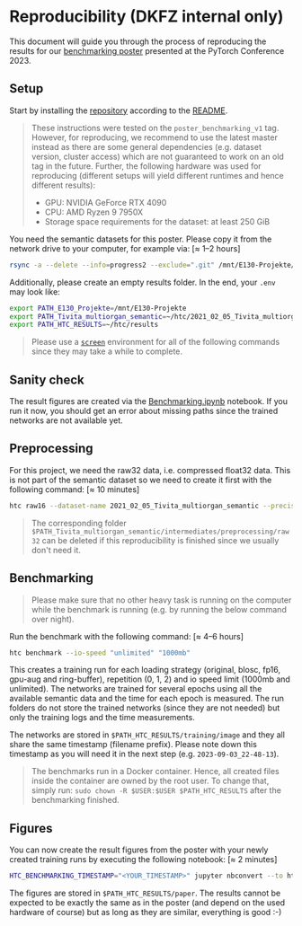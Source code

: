# Reproducibility (DKFZ internal only)
This document will guide you through the process of reproducing the results for our [benchmarking poster](https://e130-hyperspectal-tissue-classification.s3.dkfz.de/figures/PyTorchConference_Poster.pdf) presented at the PyTorch Conference 2023.

## Setup
Start by installing the [repository](https://git.dkfz.de/imsy/issi/htc) according to the [README](../../README.md).

> These instructions were tested on the `poster_benchmarking_v1` tag. However, for reproducing, we recommend to use the latest master instead as there are some general dependencies (e.g. dataset version, cluster access) which are not guaranteed to work on an old tag in the future.
Further, the following hardware was used for reproducing (different setups will yield different runtimes and hence different results):
>* GPU: NVIDIA GeForce RTX 4090
>* CPU: AMD Ryzen 9 7950X
>* Storage space requirements for the dataset: at least 250 GiB

You need the semantic datasets for this poster. Please copy it from the network drive to your computer, for example via: [≈ 1–2 hours]
```bash
rsync -a --delete --info=progress2 --exclude=".git" /mnt/E130-Projekte/Biophotonics/Data/2021_02_05_Tivita_multiorgan_semantic/ ~/htc/2021_02_05_Tivita_multiorgan_semantic/
```

Additionally, please create an empty results folder. In the end, your `.env` may look like:
```bash
export PATH_E130_Projekte=/mnt/E130-Projekte
export PATH_Tivita_multiorgan_semantic=~/htc/2021_02_05_Tivita_multiorgan_semantic
export PATH_HTC_RESULTS=~/htc/results
```

> Please use a [`screen`](https://linuxize.com/post/how-to-use-linux-screen/) environment for all of the following commands since they may take a while to complete.

## Sanity check
The result figures are created via the [Benchmarking.ipynb](./Benchmarking.ipynb) notebook. If you run it now, you should get an error about missing paths since the trained networks are not available yet.

## Preprocessing
For this project, we need the raw32 data, i.e. compressed float32 data. This is not part of the semantic dataset so we need to create it first with the following command: [≈ 10 minutes]
```bash
htc raw16 --dataset-name 2021_02_05_Tivita_multiorgan_semantic --precision 32 --spec benchmarking/data/pigs_semantic-all_train-only.json
```

> The corresponding folder `$PATH_Tivita_multiorgan_semantic/intermediates/preprocessing/raw32` can be deleted if this reproducibility is finished since we usually don't need it.

## Benchmarking
> Please make sure that no other heavy task is running on the computer while the benchmark is running (e.g. by running the below command over night).

Run the benchmark with the following command: [≈ 4–6 hours]
```bash
htc benchmark --io-speed "unlimited" "1000mb"
```

This creates a training run for each loading strategy (original, blosc, fp16, gpu-aug and ring-buffer), repetition (0, 1, 2) and io speed limit (1000mb and unlimited). The networks are trained for several epochs using all the available semantic data and the time for each epoch is measured. The run folders do not store the trained networks (since they are not needed) but only the training logs and the time measurements.

The networks are stored in `$PATH_HTC_RESULTS/training/image` and they all share the same timestamp (filename prefix). Please note down this timestamp as you will need it in the next step (e.g. `2023-09-03_22-48-13`).

> The benchmarks run in a Docker container. Hence, all created files inside the container are owned by the root user. To change that, simply run: `sudo chown -R $USER:$USER $PATH_HTC_RESULTS` after the benchmarking finished.

## Figures
You can now create the result figures from the poster with your newly created training runs by executing the following notebook: [≈ 2 minutes]
```bash
HTC_BENCHMARKING_TIMESTAMP="<YOUR_TIMESTAMP>" jupyter nbconvert --to html --execute --stdout ~/htc/src/paper/PyTorchConf2023/Benchmarking.ipynb > /dev/null
```

The figures are stored in `$PATH_HTC_RESULTS/paper`. The results cannot be expected to be exactly the same as in the poster (and depend on the used hardware of course) but as long as they are similar, everything is good :-)
